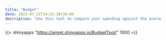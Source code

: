 ```yaml
---
title: "Budget"
date: 2023-07-21T14:31:38+10:00
description: "Use this tool to compare your spending against the average Australian."
---
```


{{< shinyapps "https://amret.shinyapps.io/BudgetTool/" 1000 >}}